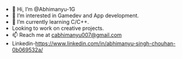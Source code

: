 - 👋 Hi, I’m @Abhimanyu-1G
- 👀 I’m interested in Gamedev and App development.
- 🌱 I’m currently learning C/C++.
- Looking to work on creative projects.
- 📫 Reach me at cabhimanyu007@gmail.com
- Linkedin-https://www.linkedin.com/in/abhimanyu-singh-chouhan-0b069532a/

<!---
Abhimanyu-1G/Abhimanyu-1G is a ✨ special ✨ repository because its `README.md` (this file) appears on your GitHub profile.
You can click the Preview link to take a look at your changes.
--->
